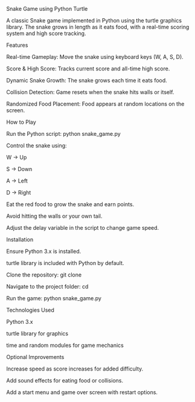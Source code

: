 Snake Game using Python Turtle

A classic Snake game implemented in Python using the turtle graphics library. The snake grows in length as it eats food, with a real-time scoring system and high score tracking.

Features

Real-time Gameplay: Move the snake using keyboard keys (W, A, S, D).

Score & High Score: Tracks current score and all-time high score.

Dynamic Snake Growth: The snake grows each time it eats food.

Collision Detection: Game resets when the snake hits walls or itself.

Randomized Food Placement: Food appears at random locations on the screen.

How to Play

Run the Python script: python snake_game.py

Control the snake using:

W → Up

S → Down

A → Left

D → Right

Eat the red food to grow the snake and earn points.

Avoid hitting the walls or your own tail.

Adjust the delay variable in the script to change game speed.

Installation

Ensure Python 3.x is installed.

turtle library is included with Python by default.

Clone the repository: git clone <repository-url>

Navigate to the project folder: cd <repository-folder>

Run the game: python snake_game.py

Technologies Used

Python 3.x

turtle library for graphics

time and random modules for game mechanics

Optional Improvements

Increase speed as score increases for added difficulty.

Add sound effects for eating food or collisions.

Add a start menu and game over screen with restart options.

